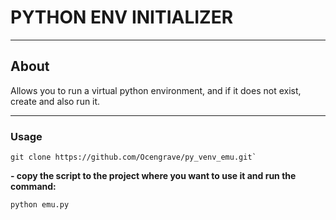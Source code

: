 # PYTHON ENV INITIALIZER

---

## About


Allows you to run a virtual python environment, and if it does not exist, create and also run it.

---
### Usage

    git clone https://github.com/Ocengrave/py_venv_emu.git`
    
**- copy the script to the project where you want to use it and run the command:**
    

    python emu.py
    






